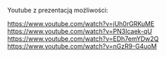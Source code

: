 Youtube z prezentacją możliwości:

https://www.youtube.com/watch?v=jUh0rGRKuME
https://www.youtube.com/watch?v=PN3Icaek-qU
https://www.youtube.com/watch?v=EDh7emYDw2Q
https://www.youtube.com/watch?v=nGzR9-G4uoM